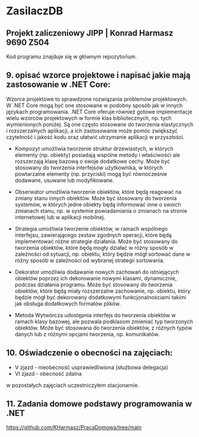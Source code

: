 # ZasilaczDB
## Projekt zaliczeniowy JIPP | Konrad Harmasz 9690 Z504

Kod programu znajduje się w głównym repozytorium.

## 9. opisać wzorce projektowe i napisać jakie mają zastosowanie w .NET Core:

Wzorce projektowe to sprawdzone rozwiązania problemów projektowych. W .NET Core mogą być one stosowane w podobny sposób jak w innych językach programowania. .NET Core oferuje również gotowe implementacje wielu wzorców projektowych w formie klas bibliotecznych, np. tych wymienionych poniżej. Są one często stosowane do tworzenia elastycznych i rozszerzalnych aplikacji, a ich zastosowanie może pomóc zwiększyć czytelność i jakość kodu oraz ułatwić utrzymanie aplikacji w przyszłości.


* Kompozyt
umożliwia tworzenie struktur drzewiastych, w których elementy (np. obiekty) posiadają wspólne metody i właściwości ale rozszerzają klasę bazową o swoje dodatkowe cechy. Może być stosowany do tworzenia interfejsów użytkownika, w których powtarzalne elementy (np. przyciski) mogą być równocześnie dodawane, usuwane lub modyfikowane.

* Obserwator
umożliwia tworzenie obiektów, które będą reagować na zmiany stanu innych obiektów. Może być stosowany do tworzenia systemów, w których jedne obiekty będą informować inne o swoich zmianach stanu, np. w systemie powiadamiania o zmianach na stronie internetowej lub w aplikacji mobilnej.

* Strategia
umożliwia tworzenie obiektów, w ramach wspólnego interfejsu, zawierającego zestaw zgodnych operacji, które będą implementować różne strategie działania. Może być stosowany do tworzenia obiektów, które będą mogły działać w różny sposób w zależności od sytuacji, np. obiektu, który będzie mógł sortować dane w różny sposób w zależności od wybranej strategii sortowania.

* Dekorator
umożliwia dodawanie nowych zachowań do istniejących obiektów poprzez ich dekorowanie nowymi klasami, dynamicznie, podczas działania programu. Może być stosowany do tworzenia obiektów, które będą miały rozszerzalne zachowanie, np. obiektu, który będzie mógł być dekorowany dodatkowymi funkcjonalnościami takimi jak obsługa dodatkowych formatów plików.

* Metoda Wytwórcza
udostępnia interfejs do tworzenia obiektów w ramach klasy bazowej, ale pozwala podklasom zmieniać typ tworzonych obiektów. Może być stosowana do tworzenia obiektów, z różnych typów danych lub z różnymi opcjami tworzenia, np. komunikatów.


## 10. Oświadczenie o obecności na zajęciach:

- V zjazd - nieobecność usprawiedliwiona (służbowa delegacja)
- VI zjazd - obecność zdalna

w pozostałych zajęciach uczestniczyłem stacjonarnie.


## 11. Zadania domowe podstawy programowania w .NET

https://github.com/KHarmasz/PracaDomowa/tree/main
